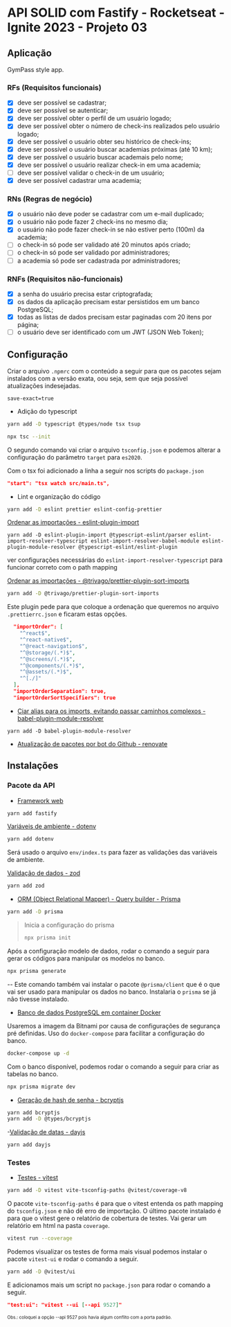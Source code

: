 # API SOLID com Fastify - Rocketseat - Ignite 2023 - Projeto 03

## Aplicação

GymPass style app.

### RFs (Requisitos funcionais)

- [x] deve ser possível se cadastrar;
- [x] deve ser possível se autenticar;
- [x] deve ser possível obter o perfil de um usuário logado;
- [x] deve ser possível obter o número de check-ins realizados pelo usuário logado;
- [x] deve ser possível o usuário obter seu histórico de check-ins;
- [x] deve ser possível o usuário buscar academias próximas (até 10 km);
- [x] deve ser possível o usuário buscar academais pelo nome;
- [x] deve ser possível o usuário realizar check-in em uma academia;
- [ ] deve ser possível validar o check-in de um usuário;
- [x] deve ser possível cadastrar uma academia;

### RNs (Regras de negócio)

- [x] o usuário não deve poder se cadastrar com um e-mail duplicado;
- [x] o usuário não pode fazer 2 check-ins no mesmo dia;
- [x] o usuário não pode fazer check-in se não estiver perto (100m) da academia;
- [ ] o check-in só pode ser validado até 20 minutos após criado;
- [ ] o check-in só pode ser validado por administradores;
- [ ] a academia só pode ser cadastrada por administradores;

### RNFs (Requisitos não-funcionais)

- [x] a senha do usuário precisa estar criptografada;
- [x] os dados da aplicação precisam estar persistidos em um banco PostgreSQL;
- [x] todas as listas de dados precisam estar paginadas com 20 itens por página;
- [ ] o usuário deve ser identificado com um JWT (JSON Web Token);

## Configuração

Criar o arquivo `.npmrc` com o conteúdo a seguir para que os pacotes sejam instalados com a versão exata, oou seja, sem que seja possível atualizações indesejadas.

```
save-exact=true
```

- Adição do typescript

```bash
yarn add -D typescript @types/node tsx tsup

npx tsc --init
```

O segundo comando vai criar o arquivo `tsconfig.json` e podemos alterar a configuração do parâmetro `target` para `es2020`.

Com o tsx foi adicionado a linha a seguir nos scripts do `package.json`

```json
"start": "tsx watch src/main.ts",
```



- Lint e organização do código

```bash
yarn add -D eslint prettier eslint-config-prettier
```

[Ordenar as importações - eslint-plugin-import](https://github.com/import-js/eslint-plugin-import/)

```
yarn add -D eslint-plugin-import @typescript-eslint/parser eslint-import-resolver-typescript eslint-import-resolver-babel-module eslint-plugin-module-resolver @typescript-eslint/eslint-plugin
```

ver configurações necessárias do `eslint-import-resolver-typescript` para funcionar correto com o path mapping

[Ordenar as importações - @trivago/prettier-plugin-sort-imports](https://github.com/trivago/prettier-plugin-sort-imports#readme)

```bash
yarn add -D @trivago/prettier-plugin-sort-imports
```

Este plugin pede para que coloque a ordenação que queremos no arquivo `.prettierrc.json` e ficaram estas opções.

```json
  "importOrder": [
    "^react$",
    "^react-native$",
    "^@react-navigation$",
    "^@storage/(.*)$",
    "^@screens/(.*)$",
    "^@components/(.*)$",
    "^@assets/(.*)$",
    "^[./]"
  ],
  "importOrderSeparation": true,
  "importOrderSortSpecifiers": true
```

- [Ciar alias para os imports, evitando passar caminhos complexos - babel-plugin-module-resolver](https://github.com/tleunen/babel-plugin-module-resolver)
```
yarn add -D babel-plugin-module-resolver
```



- [Atualização de pacotes por bot do Github - renovate](https://docs.renovatebot.com/)

## Instalações

### Pacote da API

- [Framework web](https://fastify.dev/docs/latest/Guides/Getting-Started)

```bash
yarn add fastify
```

[Variáveis de ambiente - dotenv](https://www.npmjs.com/package/dotenv)

```bash
yarn add dotenv
```

Será usado o arquivo `env/index.ts` para fazer as validações das variáveis de ambiente.

[Validação de dados - zod](https://www.npmjs.com/package/zod)

```bash
yarn add zod
```



- [ORM (Object Relational Mapper) - Query builder - Prisma](https://www.prisma.io/docs/getting-started/quickstart)

```bash
yarn add -D prisma
```

>Inicia a configuração do prisma
>
>```bash
>npx prisma init
>```

Após a configuração modelo de dados, rodar o comando a seguir para gerar os códigos para manipular os modelos no banco.

```bash
npx prisma generate
```
-- Este comando também vai instalar o pacote `@prisma/client` que é o que vai ser usado para manipular os dados no banco.
Instalaria o `prisma` se já não tivesse instalado.


- [Banco de dados PostgreSQL em container Docker](https://hub.docker.com/r/bitnami/postgresql)

Usaremos a imagem da Bitnami por causa de configurações de segurança pré definidas.
Uso do `docker-compose` para facilitar a configuração do banco.

```bash
docker-compose up -d
```

Com o banco disponível, podemos rodar o comando a seguir para criar as tabelas no banco.

```bash
npx prisma migrate dev
```


- [Geração de hash de senha - bcryptjs](https://www.npmjs.com/package/bcryptjs)
```bash
yarn add bcryptjs
yarn add -D @types/bcryptjs
```


-[Validação de datas - dayjs](https://day.js.org/docs/en/installation/installation)

```bash
yarn add dayjs
```

### Testes

- [Testes - vitest](https://github.com/vitest-dev/vitest)

```bash
yarn add -D vitest vite-tsconfig-paths @vitest/coverage-v8
```

O pacote `vite-tsconfig-paths` é para que o vitest entenda os path mapping do `tsconfig.json` e não dê erro de importação.
O último pacote instalado é para que o vitest gere o relatório de cobertura de testes. Vai gerar um relatório em html na pasta `coverage`.
```bash
vitest run --coverage
```

Podemos visualizar os testes de forma mais visual podemos instalar o pacote `vitest-ui` e rodar o comando a seguir.

```bash
yarn add -D @vitest/ui
```

E adicionamos mais um script no `package.json` para rodar o comando a seguir.

```json
"test:ui": "vitest --ui [--api 9527]"
```

<p style="font-size: 10px">Obs.: coloquei a opção --api 9527 pois havia algum conflito com a porta padrão.</p>

